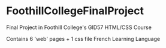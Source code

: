 # FoothillCollegeFinalProject
Final Project in Foothill College's GID57 HTML/CSS Course

Contains 6 'web' pages + 1 css file
French Learning Language
